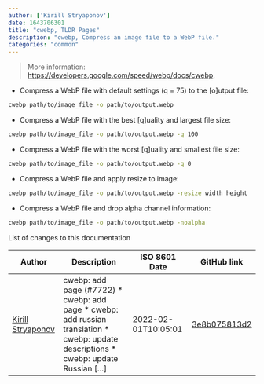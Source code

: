 ```yaml
---
author: ['Kirill Stryaponov']
date: 1643706301
title: "cwebp, TLDR Pages"
description: "cwebp, Compress an image file to a WebP file."
categories: "common"
---
```

> More information: <https://developers.google.com/speed/webp/docs/cwebp>.

- Compress a WebP file with default settings (q = 75) to the [o]utput file:

```bash
cwebp path/to/image_file -o path/to/output.webp
```

- Compress a WebP file with the best [q]uality and largest file size:

```bash
cwebp path/to/image_file -o path/to/output.webp -q 100
```

- Compress a WebP file with the worst [q]uality and smallest file size:

```bash
cwebp path/to/image_file -o path/to/output.webp -q 0
```

- Compress a WebP file and apply resize to image:

```bash
cwebp path/to/image_file -o path/to/output.webp -resize width height
```

- Compress a WebP file and drop alpha channel information:

```bash
cwebp path/to/image_file -o path/to/output.webp -noalpha
```
List of changes to this documentation


Author | Description | ISO 8601 Date | GitHub link
------|-----|-----|-----
[Kirill Stryaponov](mailto:stryaponoff@gmail.com) | cwebp: add page (#7722) * cwebp: add page * cwebp: add russian translation * cwebp: update descriptions * cwebp: update Russian [...] | 2022-02-01T10:05:01 | [3e8b075813d2](https://github.com/tldr-pages/tldr/commit/3e8b075813d2ba46324422e6e3b2f133706293b1)

